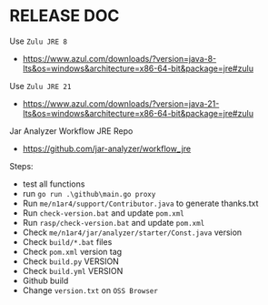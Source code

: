 # RELEASE DOC

Use `Zulu JRE 8`
- https://www.azul.com/downloads/?version=java-8-lts&os=windows&architecture=x86-64-bit&package=jre#zulu

Use `Zulu JRE 21`
- https://www.azul.com/downloads/?version=java-21-lts&os=windows&architecture=x86-64-bit&package=jre#zulu

Jar Analyzer Workflow JRE Repo
- https://github.com/jar-analyzer/workflow_jre

Steps:
- test all functions
- run `go run .\github\main.go proxy`
- Run `me/n1ar4/support/Contributor.java` to generate thanks.txt
- Run `check-version.bat` and update `pom.xml`
- Run `rasp/check-version.bat` and update `pom.xml`
- Check `me/n1ar4/jar/analyzer/starter/Const.java` version
- Check `build/*.bat` files
- Check `pom.xml` version tag
- Check `build.py` VERSION
- Check `build.yml` VERSION
- Github build
- Change `version.txt` on `OSS Browser`
